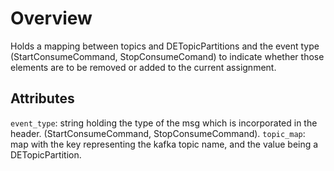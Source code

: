 # Overview

Holds a mapping between topics and DETopicPartitions and the event type (StartConsumeCommand, StopConsumeComand) to indicate whether those elements are to be removed or added to the current assignment.

## Attributes

`event_type`: string holding the type of the msg which is incorporated in the header. (StartConsumeCommand, StopConsumeCommand).
`topic_map`: map with the key representing the kafka topic name, and the value being a DETopicPartition.